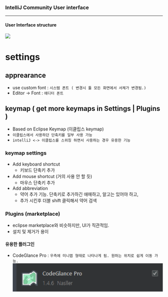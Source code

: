 ### IntelliJ Community User interface

---

#### User Interface structure

<img width="1000" src="https://resources.jetbrains.com/help/img/idea/2022.1/ij_mainWindow_default.png">

# settings

## apprearance

* use custom font : ```시스템 폰트 ( 변경시 툴 모든 화면에서 서체가 변경됨.)```
* Editor -> Font : ```에디터 폰트 ```

## keymap ( get more keymaps in Settings | Plugins )

* Based on Eclipse Keymap (이클립스 keymap)
* ``이클립스에서 사용하던 단축키를 일부 사용 가능``
* ``intelliJ <-> 이클립스를 스위칭 하면서 사용하는 경우 유용한 기능``

### keymap settings

* Add keyboard shortcut
  * 키보드 단축키 추가
* Add mouse shortcut    (거의 사용 안 할 듯)
  * 마우스 단축키 추가
* Add abbreviation
  * 약어 추가 기능. 단축키로 추가하긴 애매하고, 알고는 있어야 하고,
  * 추가 시킨후 더블 shift 클릭해서 약어 검색

### Plugins (marketplace)

* eclipse marketplace와 비슷하지만, UI가 직관적임.
* 설치 및 제거가 용이

#### 유용한 플러그인

* CodeGlance Pro : ``우측에 미니맵 형태로 나타나게 됨. 원하는 위치로 쉽게 이동 가능.``
  <img width="600" src="https://raw.githubusercontent.com/dogixp/jxls2-tutorial/master/src/main/resources/CodeGlancePro.PNG">
